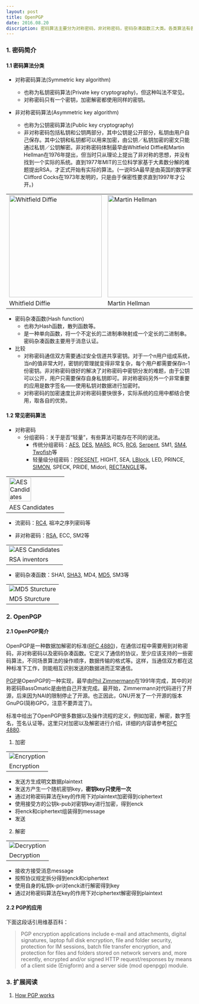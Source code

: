 ```yaml
---
layout: post
title: OpenPGP
date: 2016.08.20
discription: 密码算法主要分为对称密码，非对称密码，密码杂凑函数三大类。各类算法有各自的特点已经应用场景，在实际的应用系统中，往往结合多种密码算法。其中OpenPGP给出了很多应用场景...
---
```


### 1. 密码简介

#### 1.1 密码算法分类
* 对称密码算法(Symmetric key algorithm)
  + 也称为私钥密码算法(Private key cryptography)，但这种叫法不常见。
  + 对称密码只有一个密钥，加密解密都使用同样的密钥。

* 非对称密码算法(Asymmetric key algorithm)
  + 也称为公钥密码算法(Public key cryptography)
  + 非对称密码包括私钥和公钥两部分，其中公钥是公开部分，私钥由用户自己保存。其中公钥和私钥都可以用来加密，由公钥／私钥加密的密文只能通过私钥／公钥解密。非对称密码体制最早由Whitfield Diffie和Martin Hellman在1976年提出，但当时只从理论上提出了非对称的思想，并没有找到一个实际的系统。直到1977年MIT的三位科学家基于大素数分解的难题提出RSA，才正式开始有实际的算法。(一说RSA最早是由英国的数学家Clifford Cocks在1973年发明的，只是由于保密性要求直到1997年才公开。)

<table align="center">
<tr>
<td><img alt="Whitfield Diffie" src="https://upload.wikimedia.org/wikipedia/commons/1/19/Whit_Diffie_at_CFP_2007.jpg" width="250" height="275"></td>
<td><img alt="Martin Hellman" src="https://upload.wikimedia.org/wikipedia/commons/d/d4/Martin-Hellman.jpg" width="235" height="275"></td>
</tr>
<tr><td>Whitfield Diffie</td><td>Martin Hellman</td></tr>
</table>

* 密码杂凑函数(Hash function)
  + 也称为Hash函数，散列函数等。
  + 是一种单向函数，将一个不定长的二进制串映射成一个定长的二进制串。密码杂凑函数主要用于消息认证。
* 比较
  + 对称密码通信双方需要通过安全信道共享密钥。对于一个n用户组成系统，当n的值非常大时，密钥的管理就变得非常复杂，每个用户都需要保存n-1份密钥。非对称密码很好的解决了对称密码中密钥分发的难题，由于公钥可以公开，用户只需要保存自身私钥即可。非对称密码另外一个非常重要的应用是数字签名——使用私钥对数据进行加密时。
  + 对称密码的加密速度比非对称密码要快很多，实际系统的应用中都结合使用，取各自的优势。

#### 1.2 常见密码算法
* 对称密码
  + 分组密码：关于是否“轻量”，有些算法可能存在不同的说法。
    - 传统分组密码：[AES], [DES], [MARS], RC5, [RC6], [Serpent], SM1, [SM4], [Twofish]等
    - 轻量级分组密码：[PRESENT], HIGHT, SEA, [LBlock], LED, PRINCE, [SIMON], SPECK, PRIDE, Midori, [RECTANGLE]等。

<table align="center">
<tr><td><img alt="AES Candidates" src="http://america.pink/images/4/6/7/4/7/1/5/en/3-vincent-rijmen.jpg" width="65%"></td></tr>
<tr><td>AES Candidates</td></tr>
</table>

  + 流密码：[RC4], 祖冲之序列密码等
* 非对称密码：[RSA], ECC, SM2等

<table align="center">
<tr><td><img alt="AES Candidates" src="http://image.beekka.com/blog/201306/bg2013062702.jpg"></td></tr>
<tr><td>RSA inventors</td></tr>
</table>


* 密码杂凑函数：SHA1, [SHA3], MD4, [MD5], SM3等

<table align="center">
<tr><td><img alt="MD5 Sturcture" src="https://upload.wikimedia.org/wikipedia/commons/thumb/d/d8/MD5.svg/300px-MD5.svg.png"></td></tr>
<tr><td>MD5 Sturcture</td></tr>
</table>

### 2. OpenPGP

#### 2.1 OpenPGP简介

OpenPGP是一种数据加解密的标准([RFC 4880])，在通信过程中需要用到对称密码，非对称密码以及密码杂凑函数。它定义了通信的协议，至少应该支持的一些密码算法，不同场景算法的操作顺序，数据传输的格式等。这样，当通信双方都在这种标准下工作，则能相互识别发送的数据进而正常通信。

[PGP]是OpenPGP的一种实现，最早由[Phil Zimmermann]在1991年完成，其中的对称密码BassOmatic是由他自己开发完成。最开始，Zimmermann对代码进行了开源，后来因为NAI的限制停止了开源。也正因此，GNU开发了一个开源的版本GnuPG(简称GPG，注意不要弄混了)。

标准中给出了OpenPGP很多数据以及操作流程的定义，例如加密，解密，数字签名，签名认证等。这里只对加密以及解密进行介绍，详细的内容请参考[RFC 4880].

1) 加密

<table align="center">
<tr><td><img alt="Encryption" src="http://www.pgpi.org/images/figures/fig1-4.gif"></td></tr>
<tr><td>Encryption</td></tr>
</table>

  + 发送方生成明文数据plaintext
  + 发送方产生一个随机密钥key，**密钥key只使用一次**
  + 通过对称密码算法在key的作用下对plaintext加密得到ciphertext
  + 使用接受方的公钥k-pub对密钥key进行加密，得到enck
  + 将enck和ciphertext组装得到message
  + 发送

2) 解密

<table align="center">
<tr><td><img alt="Decryption" src="http://www.pgpi.org/images/figures/fig1-5.gif"></td></tr>
<tr><td>Decryption</td></tr>
</table>

  + 接收方接受消息message
  + 按照协议规定拆分得到enck和ciphertext
  + 使用自身的私钥k-pri对enck进行解密得到key
  + 通过对称密码算法在key的作用下对ciphertext解密得到plaintext

#### 2.2 PGP的应用

下面这段话引用维基百科：

> PGP encryption applications include e-mail and attachments, digital signatures, 
> laptop full disk encryption, file and folder security, protection for IM sessions, 
> batch file transfer encryption, and protection for files and folders stored on 
> network servers and, more recently, encrypted and/or signed HTTP request/responses 
> by means of a client side (Enigform) and a server side (mod openpgp) module.

### 3. 扩展阅读

1. [How PGP works](http://www.pgpi.org/doc/pgpintro/#p10)



[AES]:<http://csrc.nist.gov/archive/aes/rijndael/Rijndael-ammended.pdf#page=1>
[DES]:<https://en.wikipedia.org/wiki/Data_Encryption_Standard>
[Serpent]:<http://cryptosoft.net/docs/Serpent.pdf>
[Twofish]:<https://www.schneier.com/academic/paperfiles/paper-twofish-paper.pdf>
[RC6]:<https://people.csail.mit.edu/rivest/pubs/RRSY98.pdf>
[MARS]:<http://citeseerx.ist.psu.edu/viewdoc/download?doi=10.1.1.35.5887&rep=rep1&type=pdf>
[SM4]:<https://en.wikipedia.org/wiki/SM4_Algorithm>
[PRESENT]:<http://www.ist-ubisecsens.org/publications/present_ches2007.pdf>
[LBlock]:<https://eprint.iacr.org/2011/345.pdf>
[SIMON]:<https://eprint.iacr.org/2013/404.pdf>
[RECTANGLE]:<https://eprint.iacr.org/2014/084.pdf>
[RC4]:<https://en.wikipedia.org/wiki/RC4>
[RSA]:<https://en.wikipedia.org/wiki/RSA_(cryptosystem)>
[SHA3]:<http://csrc.nist.gov/publications/drafts/fips-202/fips_202_draft.pdf>
[MD5]:<https://en.wikipedia.org/wiki/MD5>
[Clifford Cocks]:<http://www.bristol.ac.uk/pace/graduation/honorary-degrees/hondeg08/cocks.html>
[RFC 4880]:<https://tools.ietf.org/html/rfc4880>
[BassOmatic]:<https://en.wikipedia.org/wiki/BassOmatic>
[Phil Zimmermann]:<https://en.wikipedia.org/wiki/Phil_Zimmermann>
[PGP]:<https://en.wikipedia.org/wiki/Pretty_Good_Privacy>
